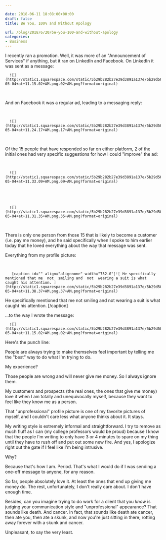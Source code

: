 ```yaml
---

date: 2018-06-11 18:08:00+00:00
draft: false
title: Be You, 100% and Without Apology

url: /blog/2018/6/20/be-you-100-and-without-apology
categories:
- Business
---
```


I recently ran a promotion. Well, it was more of an "Announcement of Services" if anything, but it ran on LinkedIn and Facebook. On LinkedIn it was sent as a message:


  
      ![](http://static1.squarespace.com/static/5b29b282b27e39d3891a137e/5b29d50ac07b083624e43ad2/5b2a881788251b2811b16615/1529514661799/Screen+Shot+2018-05-04+at+11.15.02+AM.png.02+AM.png?format=original)

  



 

And on Facebook it was a regular ad, leading to a messaging reply:

 


  
      ![](http://static1.squarespace.com/static/5b29b282b27e39d3891a137e/5b29d50ac07b083624e43ad2/5b2a8871f950b773dc236f90/1529514127219/Screen+Shot+2018-05-04+at+11.24.17+AM.png.17+AM.png?format=original)

  



 

Of the 15 people that have responded so far on either platform, 2 of the initial ones had very specific suggestions for how I could "improve" the ad:

 


  
      ![](http://static1.squarespace.com/static/5b29b282b27e39d3891a137e/5b29d50ac07b083624e43ad2/5b2a88af1ae6cf72ddb7c72f/1529514168371/Screen+Shot+2018-05-04+at+11.33.09+AM.png.09+AM.png?format=original)

  


  
      ![](http://static1.squarespace.com/static/5b29b282b27e39d3891a137e/5b29d50ac07b083624e43ad2/5b2a88c11ae6cf72ddb7cad9/1529514232258/Screen+Shot+2018-05-04+at+11.31.35+AM.png.35+AM.png?format=original)

  



 

There is only one person from those 15 that is likely to become a customer (i.e. pay me money), and he said specifically when I spoke to him earlier today that he loved everything about the way that message was sent.

Everything from my profile picture:

 


  
       [caption id="" align="alignnone" width="752.0"]![ He specifically mentioned that me  not  smiling and  not  wearing a suit is what caught his attention. ](http://static1.squarespace.com/static/5b29b282b27e39d3891a137e/5b29d50ac07b083624e43ad2/5b2a893d03ce64b38935fb56/1529514310159/Screen+Shot+2018-05-04+at+11.38.37+AM.png.37+AM.png?format=original)
 He specifically mentioned that me  not  smiling and  not  wearing a suit is what caught his attention. [/caption] 
  



...to the way I wrote the message:


  
      ![](http://static1.squarespace.com/static/5b29b282b27e39d3891a137e/5b29d50ac07b083624e43ad2/5b2a896f575d1fdb848dc23a/1529514448574/Screen+Shot+2018-05-04+at+11.15.02+AM.png.02+AM.png?format=original)

  



Here's the punch line:

People are always trying to make themselves feel important by telling me the "best" way to do what I'm trying to do.

My experience?

Those people are wrong and will never give me money. So I always ignore them.

My customers and prospects (the real ones, the ones that give me money) love it when I am totally and unequivocally myself, because they want to feel like they know me as a person.

That "unprofessional" profile picture is one of my favorite pictures of myself, and I couldn't care less what anyone thinks about it. It stays.

My writing style is extremely informal and straightforward. I try to remove as much fluff as I can (my college professors would be proud) because I know that the people I'm writing to only have 3 or 4 minutes to spare on my thing until they have to rush off and put out some new fire. And yes, I apologize right out the gate if I feel like I'm being intrusive.

Why?

Because that's how I am. Period. That's what I would do if I was sending a one-off message to anyone, for any reason.

So far, people absolutely love it. At least the ones that end up giving me money do. The rest, unfortunately, I don't really care about. I don't have enough time.

Besides, can you imagine trying to do work for a client that you _know_ is judging your communication style and "unprofessional" appearance? That sounds like death. And cancer. In fact, that sounds like death ate cancer, then ate you, then ate a skunk, and now you're just sitting in there, rotting away forever with a skunk and cancer.

Unpleasant, to say the very least.
